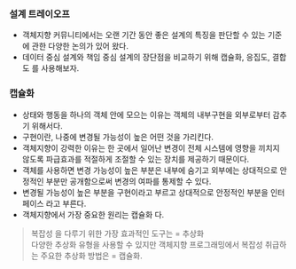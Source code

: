 ### 설계 트레이오프
- 객체지향 커뮤니티에서는 오랜 기간 동안 좋은 설계의 특징을 판단할 수 있는 기준에 관한 다양한 논의가 있어 왔다. <br/>
- 데이터 중심 설계와 책임 중심 설계의 장단점을 비교하기 위해 캡슐화, 응집도, 결합도 를 사용해보자. <br/>

### 캡슐화
- 상태와 행동을 하나의 객체 안에 모으는 이유는 객체의 내부구현을 외부로부터 감추기 위해서다. <br/>
- 구현이란, 나중에 변경될 가능성이 높은 어떤 것을 가리킨다. <br/>
- 객체지향이 강력한 이유는 한 곳에서 일어난 변경이 전체 시스템에 영향을 끼치지 않도록 파급효과를 적절하게 조절할 수 있는 장치를 제공하기 때문이다. <br/>
- 객체를 사용하면 변경 가능성이 높은 부분은 내부에 숨기고 외부에는 상대적으로 안정적인 부분만 공개함으로써 변경의 여파를 통제할 수 있다. <br/>
- 변경될 가능성이 높은 부분을 구현이라고 부르고 상대적으로 안정적인 부분을 인터페이스 라고 부른다. <br/>
- 객체지향에서 가장 중요한 원리는 캡슐화 다. <br/>

> 복잡성 을 다루기 위한 가장 효과적인 도구는 = 추상화 <br/>
> 다양한 추상화 유형을 사용할 수 있지만 객체지향 프로그래밍에서 복잡성 취급하는 주요한 추상화 방법은 = 캡슐화. <br/>
